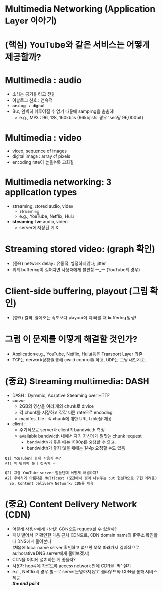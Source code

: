 # Multimedia Networking (Application Layer 이야기)

# (핵심) YouTube와 같은 서비스는 어떻게 제공할까?  

# Multimedia : audio  
* 소리는 공기를 타고 전달  
* 아날로그 신호 : 연속적    
* analog → digital  
* But, 완벽히 이루어질 수 없기 때문에 sampling을 촘촘히!  
  * e.g., MP3 : 96, 128, 160kbps (96kbps의 경우 1sec당 96,000bit)  

# Multimedia : video  
* video, sequence of images  
* digital image : array of pixels  
* encoding rate이 높을수록 고화질  

# Multimedia networking: 3 application types  
* streaming, stored audio, video  
  * streaming
  * e.g., YouTube, Netflix, Hulu
* <b>streaming live</b> audio, video
  * server에 저장된 게 X  

# Streaming stored video: (graph 확인)  
  * (중요) network delay : 유동적, 일정하지않다; jitter  
  * 위의 buffering이 길어지면 사용자에게 불편함 ㅡ_ㅡ  (YouTube의 경우)  

# Client-side buffering, playout (그림 확인)  
  * (중요) 결국, 들어오는 속도보다 playout이 더 빠를 때 buffering 발생!  

# 그럼 이 문제를 어떻게 해결할 것인가?
  * Application(e.g., YouTube, Netflix, Hulu)등은 Transport Layer 의존
  * TCP는 network상황을 통해 cwnd control을 하고, UDP는 그냥 내던지고..  

# (중요) Streaming multimedia: DASH
  * DASH : Dynamic, Adaptive Streaming over HTTP  
  * server
    * 2GB의 영상을 여러 개의 chunk로 divide  
    * 각 chunk를 저장하고 각각 다른 rate으로 encoding  
    * manifest file : 각 chunk에 대한 URL table을 제공  
  * client :  
    * 주기적으로 server와 client의 bandwidth 측정  
    * available bandwidth 내에서 자기 자신에게 알맞는 chunk request  
      * bandwidth가 좋을 때는 1080p를 요청할 수 있고,  
      * bandwidth가 좋지 않을 때에는 144p 요청할 수도 있음  

~~~~  
Q1) YouTube의 현재 사용자 수?  
A1) 억 단위의 동시 접속자 수    

Q2) 그럼 YouTube server 힘들텐데 어떻게 해결하지?  
A2) 우아하게 아름다운 Multicast (중간에서 찢어 나눠주는 but 현실적으로 구현 어려움)  
  So, Content Delivery Network; CDN을 이용  
~~~~  

# (중요) Content Delivery Network (CDN)  
  * 어떻게 사용자에게 가까운 CDN으로 request할 수 있을까?  
  * 패킷 열어서 IP 확인한 다음 근처 CDN으로, CDN domain name의 IP주소 확인할 때 DNS에게 물어본다  
    (처음에 local name server 확인하고 없으면 쭉쭉 따라가서 결과적으로 authorative DNS server에게 물어보겠지)  
  * CDN을 어디에 설치하는 게 좋을까?  
  * 사용자 hop수에 가깝도록 access network 안에 CDN을 '딱' 설치  
  * e.g., Netflix의 경우 별도로 server운영하지 않고 클라우드와 CDN을 통해 서비스 제공  
<b>*the end point*</b>   
